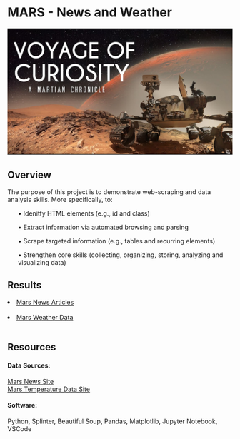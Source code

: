# MARS - News and Weather 

<img src = "Images/maxresdefault.jpg">

## Overview 
The purpose of this project is to demonstrate web-scraping and data analysis skills.  More specifically, to:

<ol> •	Idenitfy HTML elements (e.g., id and class) </ol>
<ol> •	Extract information via automated browsing and parsing </ol>
<ol> •	Scrape targeted information (e.g., tables and recurring elements) </ol>
<ol> •	Strengthen core skills (collecting, organizing, storing, analyzing and visualizing data) </ol>

## Results
<li><a href = "Data/articles_data.json"> Mars News Articles </a></li><br>
<li><a href = "Data/mars_weather_data.csv"> Mars Weather Data </a></li>
<br>

## Resources
#### Data Sources: 
<a href = "https://static.bc-edx.com/data/web/mars_news/index.html">  Mars News Site </a>
<br>
<a href = "https://static.bc-edx.com/data/web/mars_facts/temperature.html"> Mars Temperature Data Site </a>
#### Software: 
Python, Splinter, Beautiful Soup, Pandas, Matplotlib, Jupyter Notebook, VSCode